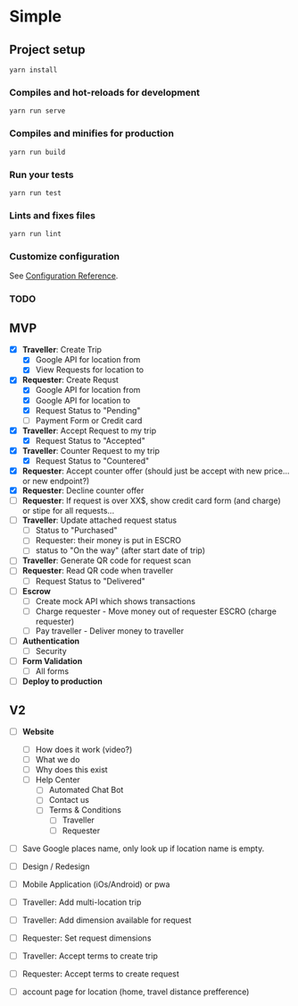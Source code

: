 # Simple

## Project setup
```
yarn install
```

### Compiles and hot-reloads for development
```
yarn run serve
```

### Compiles and minifies for production
```
yarn run build
```

### Run your tests
```
yarn run test
```

### Lints and fixes files
```
yarn run lint
```

### Customize configuration
See [Configuration Reference](https://cli.vuejs.org/config/).




### TODO


## MVP
- [x] **Traveller**: Create Trip
  - [x] Google API for location from
  - [x] View Requests for location to
- [x] **Requester**: Create Requst
  - [x] Google API for location from
  - [x] Google API for location to
  - [x] Request Status to "Pending"
  - [ ] Payment Form or Credit card
- [x] **Traveller**: Accept Request to my trip
  - [x] Request Status to "Accepted"
- [x] **Traveller**: Counter Request to my trip
  - [x] Request Status to "Countered"
- [x] **Requester**: Accept counter offer (should just be accept with new price... or new endpoint?)
- [x] **Requester**: Decline counter offer
- [ ] **Requester**: If request is over XX$, show credit card form (and charge) or stipe for all requests...
- [ ] **Traveller**: Update attached request status
  - [ ] Status to "Purchased"
  - [ ] Requester: their money is put in ESCRO
  - [ ] status to "On the way" (after start date of trip)
- [ ] **Traveller**: Generate QR code for request scan
- [ ] **Requester**: Read QR code when traveller
  - [ ] Request Status to "Delivered"
- [ ] **Escrow**
  - [ ] Create mock API which shows transactions
  - [ ] Charge requester - Move money out of requester ESCRO (charge requester)
  - [ ] Pay traveller - Deliver money to traveller
- [ ] **Authentication**
  - [ ] Security
- [ ] **Form Validation**
  - [ ] All forms
- [ ] **Deploy to production**

## V2
- [ ] **Website**
  - [ ] How does it work (video?)
  - [ ] What we do
  - [ ] Why does this exist
  - [ ] Help Center
    - [ ] Automated Chat Bot
    - [ ] Contact us
    - [ ] Terms & Conditions
      - [ ] Traveller
      - [ ] Requester
- [ ] Save Google places name, only look up if location name is empty.
- [ ] Design / Redesign
- [ ] Mobile Application (iOs/Android) or pwa
- [ ] Traveller: Add multi-location trip
- [ ] Traveller: Add dimension available for request
- [ ] Requester: Set request dimensions
- [ ] Traveller: Accept terms to create trip
- [ ] Requester: Accept terms to create request
- [ ] account page for location (home, travel distance prefference)

